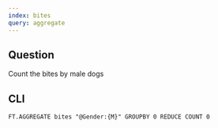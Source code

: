 ```yaml
---
index: bites
query: aggregate
---
```


## Question

Count the bites by male dogs

## CLI

```
FT.AGGREGATE bites "@Gender:{M}" GROUPBY 0 REDUCE COUNT 0
```
